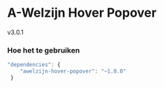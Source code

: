# A-Welzijn Hover Popover

v3.0.1

### Hoe het te gebruiken

```javascript
"dependencies": {
	"awelzijn-hover-popover": "~1.0.0"
 }
```